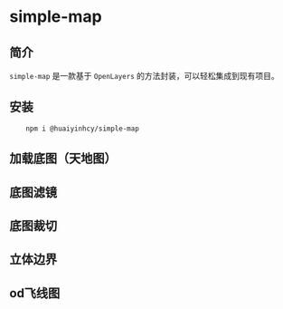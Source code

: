 # simple-map

## 简介

`simple-map` 是一款基于 `OpenLayers` 的方法封装，可以轻松集成到现有项目。

## 安装

```shell
    npm i @huaiyinhcy/simple-map
```

## 加载底图（天地图）

<demo vue="../demos/simple-map/tdt.vue" />

## 底图滤镜

<demo vue="../demos/simple-map/filter.vue" />

## 底图裁切

<demo vue="../demos/simple-map/clip.vue" />

## 立体边界

<demo vue="../demos/simple-map/border.vue" />

## od飞线图

<demo vue="../demos/simple-map/od-layer.vue" />

